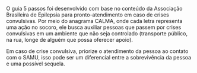 O guia 5 passos foi desenvolvido com base no conteúdo da Associação Brasileira de Epilepsia para pronto-atendimento em caso de crises convulsivas.
Por meio do anagrama CALMA, onde cada letra representa uma ação no socoro, ele busca auxiliar pessoas que passem por crises convulsivas em um ambiente que não seja controlado (transporte público, na rua, longe de alguém que possa oferecer apoio).

Em caso de crise convulsiva, priorize o atendimento da pessoa ao contato com o SAMU, isso pode ser um diferencial entre a sobrevivência da pessoa e uma possível sequela.
